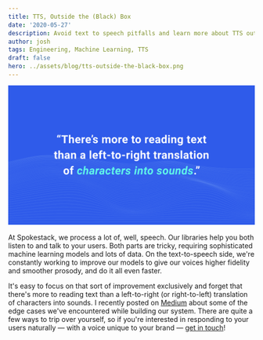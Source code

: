 ```yaml
---
title: TTS, Outside the (Black) Box
date: '2020-05-27'
description: Avoid text to speech pitfalls and learn more about TTS output. Josh Ziegler shares some of the edge cases we've encountered while building our system.
author: josh
tags: Engineering, Machine Learning, TTS
draft: false
hero: ../assets/blog/tts-outside-the-black-box.png
---
```


![TTS, Outside the (Black) Box](../assets/blog/tts-outside-the-black-box.png)

At Spokestack, we process a lot of, well, speech. Our libraries help you both listen to and talk to your users. Both parts are tricky, requiring sophisticated machine learning models and lots of data. On the text-to-speech side, we're constantly working to improve our models to give our voices higher fidelity and smoother prosody, and do it all even faster.

It's easy to focus on that sort of improvement exclusively and forget that there's more to reading text than a left-to-right (or right-to-left) translation of characters into sounds. I recently posted on [Medium](https://medium.com/@josh_z/tts-outside-the-black-box-81ed0b96553b) about some of the edge cases we've encountered while building our system. There are quite a few ways to trip over yourself, so if you're interested in responding to your users naturally — with a voice unique to your brand — [get in touch](mailto:hello@spokestack.io)!
